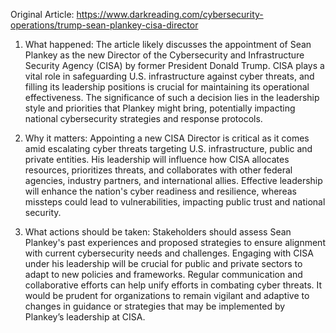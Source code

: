 Original Article: https://www.darkreading.com/cybersecurity-operations/trump-sean-plankey-cisa-director

1) What happened: The article likely discusses the appointment of Sean Plankey as the new Director of the Cybersecurity and Infrastructure Security Agency (CISA) by former President Donald Trump. CISA plays a vital role in safeguarding U.S. infrastructure against cyber threats, and filling its leadership positions is crucial for maintaining its operational effectiveness. The significance of such a decision lies in the leadership style and priorities that Plankey might bring, potentially impacting national cybersecurity strategies and response protocols.

2) Why it matters: Appointing a new CISA Director is critical as it comes amid escalating cyber threats targeting U.S. infrastructure, public and private entities. His leadership will influence how CISA allocates resources, prioritizes threats, and collaborates with other federal agencies, industry partners, and international allies. Effective leadership will enhance the nation's cyber readiness and resilience, whereas missteps could lead to vulnerabilities, impacting public trust and national security.

3) What actions should be taken: Stakeholders should assess Sean Plankey's past experiences and proposed strategies to ensure alignment with current cybersecurity needs and challenges. Engaging with CISA under his leadership will be crucial for public and private sectors to adapt to new policies and frameworks. Regular communication and collaborative efforts can help unify efforts in combating cyber threats. It would be prudent for organizations to remain vigilant and adaptive to changes in guidance or strategies that may be implemented by Plankey’s leadership at CISA.